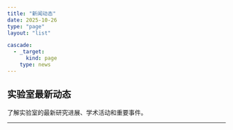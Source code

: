 ```yaml
---
title: "新闻动态"
date: 2025-10-26
type: "page"
layout: "list"

cascade:
  - _target:
      kind: page
    type: news
---
```


## 实验室最新动态

了解实验室的最新研究进展、学术活动和重要事件。

---
